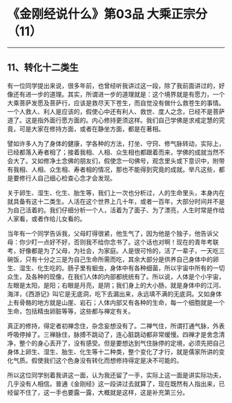 # 《金刚经说什么》第03品 大乘正宗分（11）

------

## 11、转化十二类生

有一位同学提出来说，很多年前，也曾经听我讲过这一段，除了我前面讲过的，好像还有进一步的道理。其实，所谓进一步的道理就是：这个境界就是有愿力，一个大乘菩萨发愿及菩萨行，应该是救尽天下苍生，而自觉没有做什么救苍生的事情。一个人救人、利人是应该的，假使心中还有利人、救世、度人之念，已经不是菩萨道了。这是指外面行愿方面的。内心修持更须这样。我们自己学佛是求戒定慧的究竟，可是大家在修持方面，或者在静坐方面，都是在著相。

譬如许多人为了身体的健康，学各种的方法，打坐、守窍、修气脉转动，实际上，已经都落入寿者相了；接着我相、人相、众生相也都跟着而来，学佛的成就当然不会大了。又如修净土念佛的朋友们，假使念一句佛号，观念里头或下意识中，附带有我相、人相、众生相、寿者相的情况，那也不能得到究竟的成就。举凡这些，都是要修行人自己细心检查心念才会发现。

关于卵生、湿生、化生、胎生等，我们上一次也分析过，人的生命里头，本身内在就具备有这十二类生。人活在这个世界上几十年，或者一百年，大部分时间并不是为自己活着的。我们仔细分析一个人，活着为了面子、为了漂亮，人生时常是作给人家看，或者作给儿女看的。

当年有一个同学告诉我，父母盯得很紧，他生气了，因为他是个独子，他告诉父母：你少盯一点好不好，否则我不给你念书了。这个话也对啊！现在的青年考联考，好像都是为了父母，为社会，为家庭。人是很可怜的，活了一辈子，一天吃三碗饭，只有十分之三是为自己生命所需而吃，其余大部分是供养自己身体中的卵生、湿生、化生吃的。肠子里有蛔虫，身体中有各种细菌，所以宇宙中所有的一切众生，及各种的现像，在我们人体的内部都统统有了。所以说，人体是个小宇宙，左眼是太阳，是阳；右眼是月亮，是阴；我们身上的大小肠，就是身体中的江河、海洋，《西游记》叫它是无底洞，吃下去漏出来，永远填不满的无底洞。又如身体上有骨骼的地方就是山崖、岩石；人体内部又有各种的生命，每一个细胞就是一个生命，包括精虫卵脏等等，这些都与禅定有关。

真正的修持，得定者初禅念住，杂念妄想没有了。二禅气住，所谓打通气脉，外表呼吸停掉了。三禅脉住，脉搏不跳动了，连心脏跳动都非常缓慢。四禅才是舍念清净，整个的身心丢开了，没有感受。但是要想达到气住脉停的定境，必须先把自己身体上卵生、湿生、胎生、化生等十二种类，整个变化了才行，就是儒家所讲的变化气质。假使我们这个色身没有转化而想修持得定是决不可能的。

所以这位同学别着我讲这一面，认为我还留了一手，实际上这一面是讲实际功夫，几乎没有人相信。普通《金刚经》这一段讲过去就算了，现在既然有人指出来，已经留不住了，这一手也要露一露，大概就是这样，这是补充第三分。

